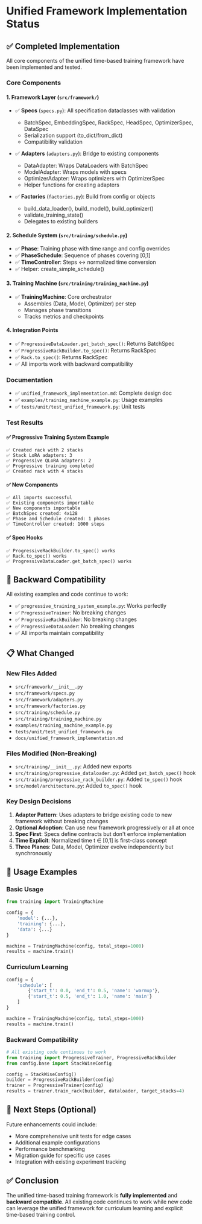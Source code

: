 # Unified Framework Implementation Status

## ✅ Completed Implementation

All core components of the unified time-based training framework have been implemented and tested.

### Core Components

#### 1. Framework Layer (`src/framework/`)
- ✅ **Specs** (`specs.py`): All specification dataclasses with validation
  - BatchSpec, EmbeddingSpec, RackSpec, HeadSpec, OptimizerSpec, DataSpec
  - Serialization support (to_dict/from_dict)
  - Compatibility validation

- ✅ **Adapters** (`adapters.py`): Bridge to existing components
  - DataAdapter: Wraps DataLoaders with BatchSpec
  - ModelAdapter: Wraps models with specs
  - OptimizerAdapter: Wraps optimizers with OptimizerSpec
  - Helper functions for creating adapters

- ✅ **Factories** (`factories.py`): Build from config or objects
  - build_data_loader(), build_model(), build_optimizer()
  - validate_training_state()
  - Delegates to existing builders

#### 2. Schedule System (`src/training/schedule.py`)
- ✅ **Phase**: Training phase with time range and config overrides
- ✅ **PhaseSchedule**: Sequence of phases covering [0,1]
- ✅ **TimeController**: Steps ↔ normalized time conversion
- ✅ Helper: create_simple_schedule()

#### 3. Training Machine (`src/training/training_machine.py`)
- ✅ **TrainingMachine**: Core orchestrator
  - Assembles (Data, Model, Optimizer) per step
  - Manages phase transitions
  - Tracks metrics and checkpoints

#### 4. Integration Points
- ✅ `ProgressiveDataLoader.get_batch_spec()`: Returns BatchSpec
- ✅ `ProgressiveRackBuilder.to_spec()`: Returns RackSpec  
- ✅ `Rack.to_spec()`: Returns RackSpec
- ✅ All imports work with backward compatibility

### Documentation
- ✅ `unified_framework_implementation.md`: Complete design doc
- ✅ `examples/training_machine_example.py`: Usage examples
- ✅ `tests/unit/test_unified_framework.py`: Unit tests

### Test Results

#### ✅ Progressive Training System Example
```
✅ Created rack with 2 stacks
✅ Stack LoRA adapters: 3
✅ Progressive QLoRA adapters: 2
✅ Progressive training completed
✅ Created rack with 4 stacks
```

#### ✅ New Components
```
✅ All imports successful
✅ Existing components importable
✅ New components importable
✅ BatchSpec created: 4x128
✅ Phase and Schedule created: 1 phases
✅ TimeController created: 1000 steps
```

#### ✅ Spec Hooks
```
✅ ProgressiveRackBuilder.to_spec() works
✅ Rack.to_spec() works
✅ ProgressiveDataLoader.get_batch_spec() works
```

## 🔄 Backward Compatibility

All existing examples and code continue to work:

- ✅ `progressive_training_system_example.py`: Works perfectly
- ✅ `ProgressiveTrainer`: No breaking changes
- ✅ `ProgressiveRackBuilder`: No breaking changes
- ✅ `ProgressiveDataLoader`: No breaking changes
- ✅ All imports maintain compatibility

## 📋 What Changed

### New Files Added
- `src/framework/__init__.py`
- `src/framework/specs.py`
- `src/framework/adapters.py`
- `src/framework/factories.py`
- `src/training/schedule.py`
- `src/training/training_machine.py`
- `examples/training_machine_example.py`
- `tests/unit/test_unified_framework.py`
- `docs/unified_framework_implementation.md`

### Files Modified (Non-Breaking)
- `src/training/__init__.py`: Added new exports
- `src/training/progressive_dataloader.py`: Added `get_batch_spec()` hook
- `src/training/progressive_rack_builder.py`: Added `to_spec()` hook
- `src/model/architecture.py`: Added `to_spec()` hook

### Key Design Decisions

1. **Adapter Pattern**: Uses adapters to bridge existing code to new framework without breaking changes
2. **Optional Adoption**: Can use new framework progressively or all at once
3. **Spec First**: Specs define contracts but don't enforce implementation
4. **Time Explicit**: Normalized time t ∈ [0,1] is first-class concept
5. **Three Planes**: Data, Model, Optimizer evolve independently but synchronously

## 🎯 Usage Examples

### Basic Usage
```python
from training import TrainingMachine

config = {
    'model': {...},
    'training': {...},
    'data': {...}
}

machine = TrainingMachine(config, total_steps=1000)
results = machine.train()
```

### Curriculum Learning
```python
config = {
    'schedule': [
        {'start_t': 0.0, 'end_t': 0.5, 'name': 'warmup'},
        {'start_t': 0.5, 'end_t': 1.0, 'name': 'main'}
    ]
}

machine = TrainingMachine(config, total_steps=1000)
results = machine.train()
```

### Backward Compatibility
```python
# All existing code continues to work
from training import ProgressiveTrainer, ProgressiveRackBuilder
from config.base import StackWiseConfig

config = StackWiseConfig()
builder = ProgressiveRackBuilder(config)
trainer = ProgressiveTrainer(config)
results = trainer.train_rack(builder, dataloader, target_stacks=4)
```

## 🚀 Next Steps (Optional)

Future enhancements could include:
- More comprehensive unit tests for edge cases
- Additional example configurations
- Performance benchmarking
- Migration guide for specific use cases
- Integration with existing experiment tracking

## ✅ Conclusion

The unified time-based training framework is **fully implemented** and **backward compatible**. All existing code continues to work while new code can leverage the unified framework for curriculum learning and explicit time-based training control.

